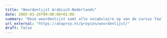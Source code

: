 ```yaml
---
title: "Woordenlijst Arabisch-Nederlands"
date: 2005-03-26T00:00:00+01:00
summary: "Deze woordenlijst somt alle vocabulaire op van de cursus Taalverwerving Arabisch, les 1 t/m 29, aan de Universiteit Utrecht. "
url_external: "https://anaproy.nl/proycon/woordenlijst/"
draft: false
---
```




